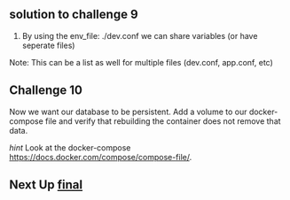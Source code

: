 ## solution to challenge 9

1. By using the env_file: ./dev.conf we can share variables (or have seperate files)

Note: This can be a list as well for multiple files (dev.conf, app.conf, etc)

## Challenge 10

Now we want our database to be persistent.  Add a volume to our docker-compose file and verify that rebuilding the container does not remove that data.

_hint_ Look at the docker-compose https://docs.docker.com/compose/compose-file/.

## Next Up [final](../final/README.md)
